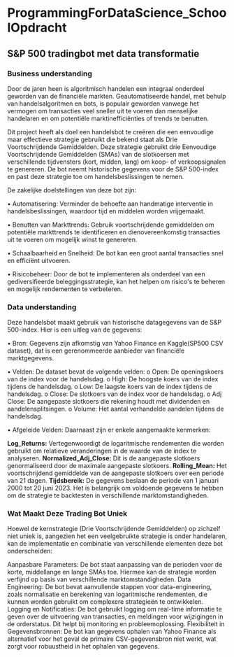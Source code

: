 # ProgrammingForDataScience_SchoolOpdracht
## S&P 500 tradingbot met data transformatie

### Business understanding

Door de jaren heen is algoritmisch handelen een integraal onderdeel geworden van de financiële markten. Geautomatiseerde handel, met behulp van handelsalgoritmen en bots, is populair geworden vanwege het vermogen om transacties veel sneller uit te voeren dan menselijke handelaren en om potentiële marktinefficiënties of trends te benutten.

Dit project heeft als doel een handelsbot te creëren die een eenvoudige maar effectieve strategie gebruikt die bekend staat als Drie Voortschrijdende Gemiddelden. Deze strategie gebruikt drie Eenvoudige Voortschrijdende Gemiddelden (SMAs) van de slotkoersen met verschillende tijdvensters (kort, midden, lang) om koop- of verkoopsignalen te genereren. De bot neemt historische gegevens voor de S&P 500-index en past deze strategie toe om handelsbeslissingen te nemen.

De zakelijke doelstellingen van deze bot zijn:

•	Automatisering: 
Verminder de behoefte aan handmatige interventie in handelsbeslissingen, waardoor tijd en middelen worden vrijgemaakt.

•	Benutten van Markttrends: 
Gebruik voortschrijdende gemiddelden om potentiële markttrends te identificeren en dienovereenkomstig transacties uit te voeren om mogelijk winst te genereren.

•	Schaalbaarheid en Snelheid: 
De bot kan een groot aantal transacties snel en efficiënt uitvoeren.

•	Risicobeheer: 
Door de bot te implementeren als onderdeel van een gediversifieerde beleggingsstrategie, kan het helpen om risico's te beheren en mogelijk rendementen te verbeteren.


### Data understanding

Deze handelsbot maakt gebruik van historische datagegevens van de S&P 500-index. Hier is een uitleg van de gegevens:

•	Bron: Gegevens zijn afkomstig van Yahoo Finance en Kaggle(SP500 CSV dataset), dat is een gerenommeerde aanbieder van financiële marktgegevens.


•	Velden: De dataset bevat de volgende velden:
o	            Open: De openingskoers van de index voor de handelsdag.
o	            High: De hoogste koers van de index tijdens de handelsdag.
o	            Low: De laagste koers van de index tijdens de handelsdag.
o	            Close: De slotkoers van de index voor de handelsdag.
o	            Adj Close: De aangepaste slotkoers die rekening houdt met dividenden en aandelensplitsingen.
o	            Volume: Het aantal verhandelde aandelen tijdens de handelsdag.

•	Afgeleide Velden: Daarnaast zijn er enkele aangemaakte kenmerken:

__Log_Returns:__ Vertegenwoordigt de logaritmische rendementen die worden gebruikt om relatieve veranderingen in de waarde van de index te analyseren.
__Normalized_Adj_Close:__ Dit is de aangepaste slotkoers genormaliseerd door de maximale aangepaste slotkoers. __Rolling_Mean:__ Het voortschrijdend gemiddelde van de aangepaste slotkoers over een periode van 21 dagen. __Tijdsbereik:__ De gegevens beslaan de periode van 1 januari 2000 tot 20 juni 2023. Het is belangrijk om voldoende gegevens te hebben om de strategie te backtesten in verschillende marktomstandigheden.

### Wat Maakt Deze Trading Bot Uniek
Hoewel de kernstrategie (Drie Voortschrijdende Gemiddelden) op zichzelf niet uniek is, aangezien het een veelgebruikte strategie is onder handelaren, kan de implementatie en combinatie van verschillende elementen deze bot onderscheiden:

Aanpasbare Parameters: De bot staat aanpassing van de perioden voor de korte, middellange en lange SMAs toe. Hiermee kan de strategie worden verfijnd op basis van verschillende marktomstandigheden.
Data Engineering: De bot bevat aanvullende stappen voor data-engineering, zoals normalisatie en berekening van logaritmische rendementen, die kunnen worden gebruikt om complexere strategieën te ontwikkelen.
Logging en Notificaties: De bot gebruikt logging om real-time informatie te geven over de uitvoering van transacties, en meldingen voor wijzigingen in de orderstatus. Dit helpt bij monitoring en probleemoplossing.
Flexibiliteit in Gegevensbronnen: De bot kan gegevens ophalen van Yahoo Finance als alternatief voor het geval de primaire CSV-gegevensbron niet werkt, wat zorgt voor robuustheid in het ophalen van gegevens.

